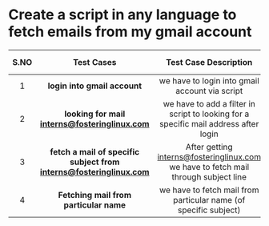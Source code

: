 # Create a script in any language to fetch emails from my gmail account

|S.NO|Test Cases|Test Case Description|Expected Result|Test Status|Output|
|:----:|:-----:|:-----:|:-----:|:-----:|:----:|
|1 |**login into gmail account** |we have to login into gmail account via script | | 
|2 |**looking for mail interns@fosteringlinux.com** |we have to add a filter in script to looking for a specific mail address after login | | 
|3 |**fetch a mail of specific subject from interns@fosteringlinux.com** |After getting interns@fosteringlinux.com we have to fetch mail through subject line | |
|4 |**Fetching mail from particular name** |we have to fetch mail from particular name (of specific subject) | |
